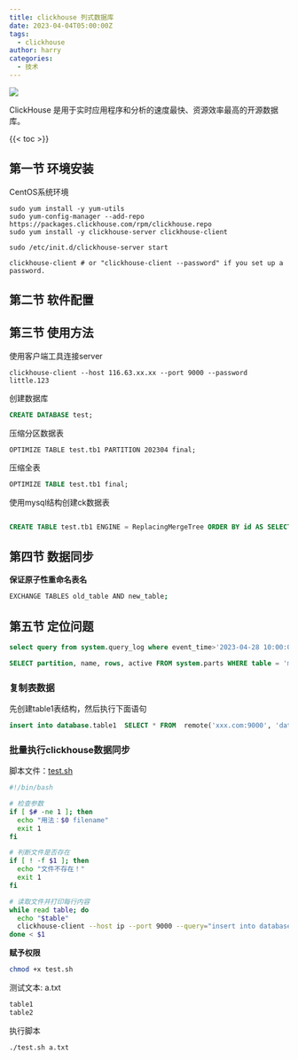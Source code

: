 ```yaml
---
title: clickhouse 列式数据库
date: 2023-04-04T05:00:00Z
tags:
  - clickhouse
author: harry
categories:
  - 技术
---
```


<img src="https://i.imgur.com/EzLlzhE.jpg" />

ClickHouse 是用于实时应用程序和分析的速度最快、资源效率最高的开源数据库。

<!--more-->

{{< toc >}}
## **第一节 环境安装**

CentOS系统环境

```shell
sudo yum install -y yum-utils
sudo yum-config-manager --add-repo https://packages.clickhouse.com/rpm/clickhouse.repo
sudo yum install -y clickhouse-server clickhouse-client

sudo /etc/init.d/clickhouse-server start

clickhouse-client # or "clickhouse-client --password" if you set up a password.
```


## 第二节 软件配置


## 第三节 使用方法

使用客户端工具连接server

```shell
clickhouse-client --host 116.63.xx.xx --port 9000 --password little.123
```


创建数据库

```sql
CREATE DATABASE test;
```

压缩分区数据表

```shell
OPTIMIZE TABLE test.tb1 PARTITION 202304 final;
```

压缩全表

```sql
OPTIMIZE TABLE test.tb1 final;
```


使用mysql结构创建ck数据表

```sql

CREATE TABLE test.tb1 ENGINE = ReplacingMergeTree ORDER BY id AS SELECT * FROM mysql('192.168.0.xxx:3306', 'db', 'tablename', 'user', 'password') limit 0

```


## **第四节 数据同步**

**保证原子性重命名表名**

```sh
EXCHANGE TABLES old_table AND new_table;
```

## 第五节 定位问题


```sql
select query from system.query_log where event_time>'2023-04-28 10:00:00' and event_time<'2023-04-28 11:00:00' and query like '%mb_material%' limit 10;\G
```


```sql
SELECT partition, name, rows, active FROM system.parts WHERE table = 'mb_material' AND database = 'mapbridge_ck';
```
### 复制表数据

先创建table1表结构，然后执行下面语句

```sql
insert into database.table1  SELECT * FROM  remote('xxx.com:9000', 'database', table2, 'user', 'password')
```

### 批量执行clickhouse数据同步

脚本文件：[test.sh](http://test.sh/)



```sh
#!/bin/bash

# 检查参数
if [ $# -ne 1 ]; then
  echo "用法：$0 filename"
  exit 1
fi

# 判断文件是否存在
if [ ! -f $1 ]; then
  echo "文件不存在！"
  exit 1
fi

# 读取文件并打印每行内容
while read table; do
  echo "$table"
  clickhouse-client --host ip --port 9000 --query="insert into database.$table  SELECT * FROM  remote('xxx.com:9000', 'database', $table, 'user', 'password')"
done < $1
```

**赋予权限**



```sh
chmod +x test.sh
```

测试文本: a.txt



```sh
table1
table2
```

执行脚本



```sh
./test.sh a.txt
```
